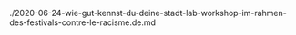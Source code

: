 ./2020-06-24-wie-gut-kennst-du-deine-stadt-lab-workshop-im-rahmen-des-festivals-contre-le-racisme.de.md